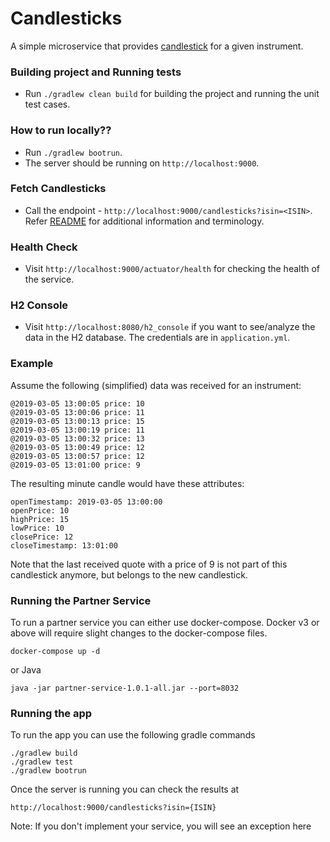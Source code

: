 # Candlesticks

A simple microservice that provides [candlestick](https://en.wikipedia.org/wiki/Candlestick_chart) for a given instrument.

### Building project and Running tests
* Run `./gradlew clean build` for building the project and running the unit test cases.

### How to run locally??
* Run `./gradlew bootrun`.
* The server should be running on `http://localhost:9000`.

### Fetch Candlesticks
* Call the endpoint - `http://localhost:9000/candlesticks?isin=<ISIN>`. Refer [README](./README.md) for additional information
and terminology.

### Health Check
* Visit `http://localhost:9000/actuator/health` for checking the health of the service.

### H2 Console
* Visit `http://localhost:8080/h2_console` if you want to see/analyze the data in the H2 database. The credentials are in
`application.yml`.


### Example
Assume the following (simplified) data was received for an instrument:
```
@2019-03-05 13:00:05 price: 10
@2019-03-05 13:00:06 price: 11
@2019-03-05 13:00:13 price: 15
@2019-03-05 13:00:19 price: 11
@2019-03-05 13:00:32 price: 13
@2019-03-05 13:00:49 price: 12
@2019-03-05 13:00:57 price: 12
@2019-03-05 13:01:00 price: 9
```
The resulting minute candle would have these attributes:
```
openTimestamp: 2019-03-05 13:00:00
openPrice: 10
highPrice: 15
lowPrice: 10
closePrice: 12
closeTimestamp: 13:01:00
```
Note that the last received quote with a price of 9 is not part of this candlestick anymore, but belongs to the new candlestick.


### Running the Partner Service

To run a partner service you can either use docker-compose. Docker v3 or above will require slight changes to the docker-compose files.
``` 
docker-compose up -d
```
or Java
```
java -jar partner-service-1.0.1-all.jar --port=8032
```

### Running the app
To run the app you can use the following gradle commands  
```
./gradlew build
./gradlew test
./gradlew bootrun
```

Once the server is running you can check the results at
```
http://localhost:9000/candlesticks?isin={ISIN}
```
Note: If you don't implement your service, you will see an exception here
